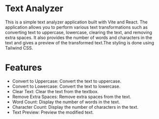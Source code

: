 # Text Analyzer

This is a simple text analyzer application built with Vite and React. The application allows you to perform various text transformations such as converting text to uppercase, lowercase, clearing the text, and removing extra spaces. It also provides the number of words and characters in the text and gives a preview of the transformed text.The styling is done using Tailwind CSS.

# Features
- Convert to Uppercase: Convert the text to uppercase.
- Convert to Lowercase: Convert the text to lowercase.
- Clear Text: Clear the text from the textbox.
- Remove Extra Spaces: Remove extra spaces from the text.
- Word Count: Display the number of words in the text.
- Character Count: Display the number of characters in the text.
- Text Preview: Preview the modified text.

